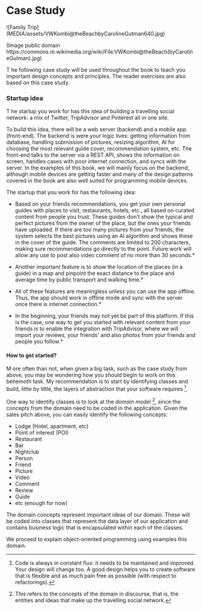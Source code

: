 # Case Study

<div class="figure">
![Family Trip](MEDIA/assets/VWKombi@theBeachbyCarolineGutman640.jpg)
<p>
(Image public domain https://commons.m.wikimedia.org/wiki/File:VWKombi@theBeach(byCarolineGutman).jpg)
</p>
</div>

<span class="firstcharacter">T</span> he following case study will be used throughout the book to teach you important design concepts and principles. The reader exercises are also based on this case study.

### Startup idea

<span class="firstcharacter">T</span> he startup you work for has this idea of building a travelling social network: a mix of Twitter, TripAdvisor and Pinterest all in one site.

To build this idea, there will be a web server (backend) and a  mobile app (front-end). The backend is were your logic lives: getting information from database, handling submission of pictures, resizing algorithm, AI for choosing the most relevant guide cover, recommendation system, etc. The front-end talks to the server via a REST API, shows the information on screen, handles cases with poor internet connection, and syncs with the server. In the examples of this book, we will mainly focus on the backend, although mobile devices are getting faster and many of the design patterns covered in the book are also well suited for programming mobile devices.

The startup that you work for has the following idea:

* Based on your friends recommendations, you get your own personal guides with places to visit, restaurants, hotels, etc., all based on curated content from people you trust. These guides don't show the typical and perfect pictures from the owner of the place, but the ones your friends have uploaded. If there are too many pictures from your friends, the system selects the best pictures using an AI algorithm and shows these in the cover of the guide. The comments are limited to 200 characters, making sure recommendations go directly to the point. Future work will allow any use to post also video comment of no more than 30 seconds.*

* Another important feature is to show the location of the places (in a guide) in a map and pinpoint the exact distance to the place and average time by public transport and walking time.*

* All of these features are meaningless unless you can use the app offline. Thus, the app should work in offline mode and sync with the server once there is internet connection.*

* In the beginning, your friends may not yet be part of this platform. If this is the case, one way to get you started with relevant content from your friends is to enable the integration with TripAdvisor, where we will import your reviews, your friends' and also photos from your friends and people you follow.*

<!--
Another idea is a publishing site that sells book chapters and whole books. As a user, you can buy a few chapters to see whether the story is interesting and stop reading if you don't find it appealing. Have you ever thought about introductory books from which you know most of the content except one chapter or two. With this platform, you can buy those individual chapters alone and focus on your needs. Start learning smart!

Your team uses an agile methodology, *Scrum*, and there are post-it everywhere with the list of functional features (we will go through the list of non-functional later on).

![](/assets/Scrum_task_board.jpg)
(Image taken by Logan Ingalls, [source](https://commons.m.wikimedia.org/wiki/File:Scrum_task_board.jpg#mw-jump-to-license) )

-->

#### **How to get started?**

<span class="firstcharacter">M</span> ore often than not, when given a big task, such as the case study from above, you may be wondering how you should begin to work on this behemoth task. My recommendation is to start by identifying classes and build, little by little, the layers of abstraction that your software requires [^1].

One way to identify classes is to look at the *domain model* [^2], since the concepts from the domain need to be coded in the application. Given the sales pitch above, you can easily identify the following concepts:

- Lodge (Hotel, apartment, etc)
- Point of interest (POI)
- Restaurant
- Bar
- Nightclub
- Person
- Friend
- Picture
- Video
- Comment
- Review
- Guide
- etc (enough for now)

The domain concepts represent important ideas of our domain. These will be coded into classes that represent the data layer of our application and contains business logic that is encapsulated within each of the classes.

We proceed to explain object-oriented programming using examples this domain.

[^1]: Code is always in constant flux: it needs to be maintained and improved. Your design will change too. A good design helps you to create software that is flexible and as much pain free as possible (with respect to refactorings).

[^2]: This refers to the concepts of the domain in discourse, that is, the entities and ideas that make up the travelling social network.
